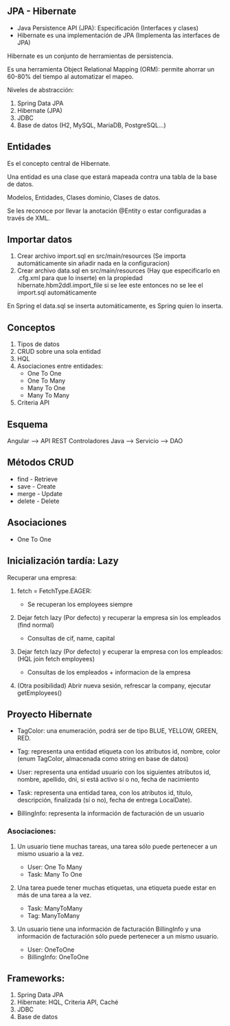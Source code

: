
## JPA - Hibernate

* Java Persistence API (JPA): Especificación (Interfaces y clases)
* Hibernate es una implementación de JPA (Implementa las interfaces de JPA)

Hibernate es un conjunto de herramientas de persistencia.

Es una herramienta Object Relational Mapping (ORM): permite ahorrar 
un 60-80% del tiempo al automatizar el mapeo.


Niveles de abstracción:

1. Spring Data JPA
2. Hibernate (JPA)
3. JDBC
4. Base de datos (H2, MySQL, MariaDB, PostgreSQL...)


## Entidades

Es el concepto central de Hibernate.

Una entidad es una clase que estará mapeada contra una tabla de la base de datos. 

Modelos, Entidades, Clases dominio, Clases de datos.

Se les reconoce por llevar la anotación @Entity o estar configuradas a través de XML.


## Importar datos

1. Crear archivo import.sql en src/main/resources (Se importa automáticamente sin añadir nada en la configuracion)
2. Crear archivo data.sql en src/main/resources (Hay que especificarlo en .cfg.xml para que lo inserte) en la propiedad hibernate.hbm2ddl.import_file si se lee este entonces no se lee el import.sql automáticamente

En Spring el data.sql se inserta automáticamente, es Spring quien lo inserta.


## Conceptos

1. Tipos de datos
2. CRUD sobre una sola entidad
3. HQL
4. Asociaciones entre entidades:
	* One To One
	* One To Many
	* Many To One
	* Many To Many
5. Criteria API


## Esquema

Angular --> API REST Controladores Java --> Servicio --> DAO


## Métodos CRUD

* find - Retrieve
* save - Create
* merge - Update
* delete - Delete

## Asociaciones

* One To One


## Inicialización tardía: Lazy

Recuperar una empresa:

1. fetch = FetchType.EAGER:
	* Se recuperan los employees siempre
	
2. Dejar fetch lazy (Por defecto) y recuperar la empresa sin los empleados (find normal)
	* Consultas de cif, name, capital
	
3. Dejar fetch lazy (Por defecto) y ecuperar la empresa con los empleados: (HQL join fetch employees)
	* Consultas de los empleados + informacion de la empresa
	
4. (Otra posibilidad)  Abrir nueva sesión, refrescar la company, ejecutar getEmployees()



## Proyecto Hibernate


* TagColor: una enumeración, podrá ser de tipo BLUE, YELLOW, GREEN, RED.

* Tag: representa una entidad etiqueta con los atributos id, nombre, color (enum TagColor, almacenada como string en base de datos)

* User: representa una entidad usuario con los siguientes atributos id, nombre,
apellido, dni, si está activo sí o no, fecha de nacimiento

* Task: representa una entidad tarea, con los atributos id, título, descripción,
finalizada (sí o no), fecha de entrega LocalDate).

* BillingInfo: representa la información de facturación de un usuario


### Asociaciones:

1. Un usuario tiene muchas tareas, una tarea sólo puede pertenecer a un mismo
usuario a la vez.
	* User: One To Many
	* Task: Many To One

2. Una tarea puede tener muchas etiquetas, una etiqueta puede estar en más de
una tarea a la vez.
	* Task: ManyToMany
	* Tag: ManyToMany

3. Un usuario tiene una información de facturación BillingInfo y una información
de facturación sólo puede pertenecer a un mismo usuario.
	* User: OneToOne
	* BillingInfo: OneToOne


## Frameworks:

1. Spring Data JPA
2. Hibernate: HQL, Criteria API, Caché
3. JDBC
4. Base de datos












